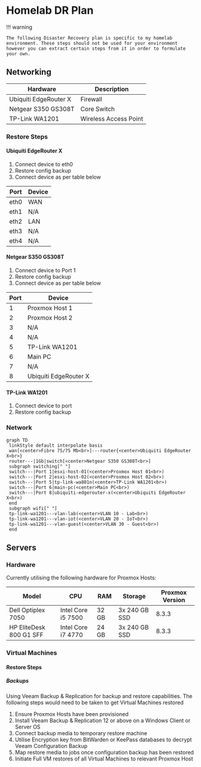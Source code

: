 # Homelab DR Plan

!!! warning 

    The following Disaster Recovery plan is specific to my homelab environment. These steps should not be used for your environment however you can extract certain steps from it in order to formulate your own.

## Networking

| Hardware              | Description                          |
| --------------------- | ------------------------------------ |
| Ubiquiti EdgeRouter X | Firewall                             |
| Netgear S350 GS308T   | Core Switch                          |
| TP-Link WA1201        | Wireless Access Point                | 

### Restore Steps

#### Ubiquiti EdgeRouter X

1. Connect device to eth0
2. Restore config backup
3. Connect device as per table below

| Port | Device |
| ---- | ------ |
| eth0 | WAN    |                        
| eth1 | N/A    | 
| eth2 | LAN    | 
| eth3 | N/A    |
| eth4 | N/A    |       

#### Netgear S350 GS308T 

1. Connect device to Port 1
2. Restore config backup
3. Connect device as per table below

| Port | Device                 |
| ---- | ---------------------- |
| 1    | Proxmox Host 1         |                
| 2    | Proxmox Host 2         | 
| 3    | N/A                    | 
| 4    | N/A                    |
| 5    | TP-Link WA1201         | 
| 6    | Main PC                | 
| 7    | N/A                    | 
| 8    | Ubiquiti EdgeRouter X  |  

#### TP-Link WA1201

1. Connect device to port
2. Restore config backup

### Network

``` mermaid
graph TD
 linkStyle default interpolate basis
 wan[<center>Fibre 75/75 Mb<br>]---router{<center>Ubiquiti EdgeRouter X<br>}
 router---|1Gb|switch[<center>Netgear S350 GS308T<br>]
 subgraph switching[" "]
 switch---|Port 1|esxi-host-01(<center>Proxmox Host 01<br>)
 switch---|Port 2|esxi-host-02(<center>Proxmox Host 02<br>)
 switch---|Port 5|tp-link-wa801n(<center>TP-Link WA1201<br>)
 switch---|Port 6|main-pc(<center>Main PC<br>)
 switch---|Port 8|ubiquiti-edgerouter-x(<center>Ubiquiti EdgeRouter X<br>)
 end
 subgraph wifi[" "]
 tp-link-wa1201---vlan-lab(<center>VLAN 10 - Lab<br>)
 tp-link-wa1201---vlan-iot(<center>VLAN 20 - IoT<br>)
 tp-link-wa1201---vlan-guest(<center>VLAN 30 - Guest<br>)
 end
```

## Servers

### Hardware

Currently utilising the following hardware for Proxmox Hosts: 

| Model| CPU | RAM | Storage | Proxmox Version |
| ---- | --- | --- | ------- | ------------ |
| Dell Optiplex 7050 | Intel Core i5 7500 | 32 GB | 3x 240 GB SSD | 8.3.3 |                
| HP EliteDesk 800 G1 SFF | Intel Core i7 4770 | 24 GB | 3x 240 GB SSD | 8.3.3 |

### Virtual Machines

#### Restore Steps 

##### Backups

Using Veeam Backup & Replication for backup and restore capabilities. The following steps would need to be taken to get Virtual Machines restored

1. Ensure Proxmox Hosts have been provisioned
2. Install Veeam Backup & Replication 12 or above on a Windows Client or Server OS
3. Connect backup media to temporary restore machine
4. Utilise Encryption key from BitWarden or KeePass databases to decrypt Veeam Configuration Backup
5. Map restore media to jobs once configuration backup has been restored
6. Initiate Full VM restores of all Virtual Machines to relevant Proxmox Host